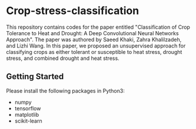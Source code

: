 # Crop-stress-classification

This repository contains codes for the paper entitled "Classification of Crop Tolerance to Heat and Drought: A Deep Convolutional Neural Networks Approach". The paper was authored by Saeed Khaki, Zahra Khalilzadeh, and Lizhi Wang. In this paper, we proposed an unsupervised approach for classifying crops as either tolerant or susceptible to heat stress, drought stress, and combined drought and heat stress.


## Getting Started 

Please install the following packages in Python3:

- numpy
- tensorflow
- matplotlib
- scikit-learn
